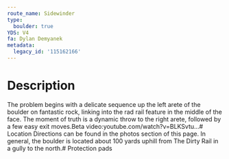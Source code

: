 ```yaml
---
route_name: Sidewinder
type:
  boulder: true
YDS: V4
fa: Dylan Demyanek
metadata:
  legacy_id: '115162166'
---
```

# Description
The problem begins with a delicate sequence up the left arete of the boulder on fantastic rock, linking into the rad rail feature in the middle of the face. The moment of truth is a dynamic throw to the right arete, followed by a few easy exit moves.Beta video:youtube.com/watch?v=BLKSvtu…# Location
Directions can be found in the photos section of this page. In general, the boulder is located about 100 yards uphill from The Dirty Rail in a gully to the north.# Protection
pads